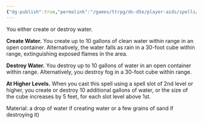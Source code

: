 ```yaml
---
{"dg-publish":true,"permalink":"/games/ttrpg/dn-d5e/player-aids/spells/level-1/create-or-destroy-water/","tags":["ttrpg/dnd/5e","creation","verbal","somatic","material","spell"],"noteIcon":""}
---
```



You either create or destroy water.

**Create Water.** You create up to 10 gallons of clean water within range in an open container. Alternatively, the water falls as rain in a 30-foot cube within range, extinguishing exposed flames in the area.

**Destroy Water.** You destroy up to 10 gallons of water in an open container within range. Alternatively, you destroy fog in a 30-foot cube within range.

**At Higher Levels.** When you cast this spell using a spell slot of 2nd level or higher, you create or destroy 10 additional gallons of water, or the size of the cube increases by 5 feet, for each slot level above 1st.

Material: a drop of water if creating water or a few grains of sand if destroying it)